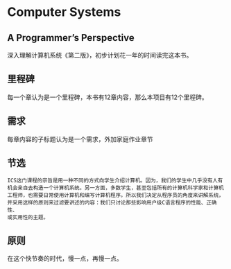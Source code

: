 # Computer Systems 
## A Programmer’s Perspective
深入理解计算机系统《第二版》，初步计划花一年的时间读完这本书。

## 里程碑
每一个章认为是一个里程碑，本书有12章内容，那么本项目有12个里程碑。

## 需求
每章内容的子标题认为是一个需求，外加家庭作业章节


## 节选
```
ICS这门课程的宗旨是用一种不同的方式向学生介绍计算机。因为，我们的学生中几乎没有人有
机会亲自去构造一个计算机系统。另一方面，多数学生，甚至包括所有的计算机科学家和计算机
工程师，也需要日常使用计算机和编写计算机程序。所以我们决定从程序员的角度来讲解系统，
并采用这样的原则来过滤要讲述的内容：我们只讨论那些影响用户级C语言程序的性能、正确性、
或实用性的主题。
```

## 原则
在这个快节奏的时代，慢一点，再慢一点。
